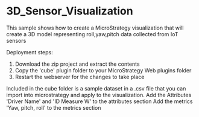 # 3D_Sensor_Visualization
This sample shows how to create a MicroStrategy visualization that will create a 3D model representing roll,yaw,pitch data collected from IoT sensors

Deployment steps:
1) Download the zip project and extract the contents
2) Copy the 'cube' plugin folder to your MicroStrategy Web plugins folder
3) Restart the webserver for the changes to take place

Included in the cube folder is a sample dataset in a .csv file that you can import into microstrategy and apply to the visualization.
Add the Attributes 'Driver Name' and 'ID Measure W' to the attributes section
Add the metrics 'Yaw, pitch, roll' to the metrics section
